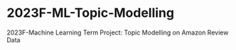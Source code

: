 # 2023F-ML-Topic-Modelling
2023F-Machine Learning Term Project: Topic Modelling on Amazon Review Data
